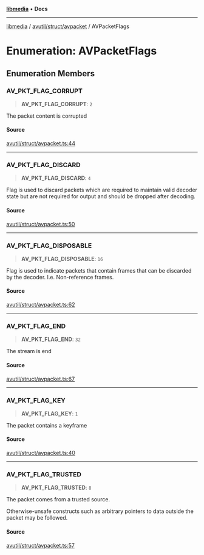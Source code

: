 [**libmedia**](../../../../README.md) • **Docs**

***

[libmedia](../../../../README.md) / [avutil/struct/avpacket](../README.md) / AVPacketFlags

# Enumeration: AVPacketFlags

## Enumeration Members

### AV\_PKT\_FLAG\_CORRUPT

> **AV\_PKT\_FLAG\_CORRUPT**: `2`

The packet content is corrupted

#### Source

[avutil/struct/avpacket.ts:44](https://github.com/zhaohappy/libmedia/blob/b4bb608d2b1c00d036d73fc8d222b1a97be53694/src/avutil/struct/avpacket.ts#L44)

***

### AV\_PKT\_FLAG\_DISCARD

> **AV\_PKT\_FLAG\_DISCARD**: `4`

Flag is used to discard packets which are required to maintain valid
decoder state but are not required for output and should be dropped
after decoding.

#### Source

[avutil/struct/avpacket.ts:50](https://github.com/zhaohappy/libmedia/blob/b4bb608d2b1c00d036d73fc8d222b1a97be53694/src/avutil/struct/avpacket.ts#L50)

***

### AV\_PKT\_FLAG\_DISPOSABLE

> **AV\_PKT\_FLAG\_DISPOSABLE**: `16`

Flag is used to indicate packets that contain frames that can
be discarded by the decoder.  I.e. Non-reference frames.

#### Source

[avutil/struct/avpacket.ts:62](https://github.com/zhaohappy/libmedia/blob/b4bb608d2b1c00d036d73fc8d222b1a97be53694/src/avutil/struct/avpacket.ts#L62)

***

### AV\_PKT\_FLAG\_END

> **AV\_PKT\_FLAG\_END**: `32`

The stream is end

#### Source

[avutil/struct/avpacket.ts:67](https://github.com/zhaohappy/libmedia/blob/b4bb608d2b1c00d036d73fc8d222b1a97be53694/src/avutil/struct/avpacket.ts#L67)

***

### AV\_PKT\_FLAG\_KEY

> **AV\_PKT\_FLAG\_KEY**: `1`

The packet contains a keyframe

#### Source

[avutil/struct/avpacket.ts:40](https://github.com/zhaohappy/libmedia/blob/b4bb608d2b1c00d036d73fc8d222b1a97be53694/src/avutil/struct/avpacket.ts#L40)

***

### AV\_PKT\_FLAG\_TRUSTED

> **AV\_PKT\_FLAG\_TRUSTED**: `8`

The packet comes from a trusted source.

Otherwise-unsafe constructs such as arbitrary pointers to data
outside the packet may be followed.

#### Source

[avutil/struct/avpacket.ts:57](https://github.com/zhaohappy/libmedia/blob/b4bb608d2b1c00d036d73fc8d222b1a97be53694/src/avutil/struct/avpacket.ts#L57)
